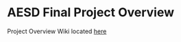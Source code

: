 # AESD Final Project Overview
Project Overview Wiki located [here](https://github.com/cu-ecen-aeld/final-project-mskogen/wiki/Project-Overview)
